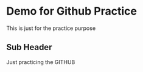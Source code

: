 # Demo for Github Practice

This is just for the practice purpose

## Sub Header

Just practicing the GITHUB 
